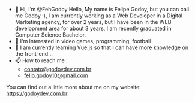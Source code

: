 - 👋 Hi, I’m @FehGodoy Hello, My name is Felipe Godoy, but you can call me Godoy :), I am currently working as a Web Developer in a Digital Marketing agency, for over 2 years, but I have been in the WEB development area for about 3 years, I am recently graduated in Computer Science Bachelor.
- 👀 I'm interested in video games, programming, football
- 🌱 I am currently learning Vue.js so that I can have more knowledge on the front-end...
- 📫 How to reach me :
  - contato@godoydev.com.br
  - felip.godoy10@gmail.com
  
 You can find out a little more about me on my website: https://godoydev.com.br

<!---
FehGodoy/FehGodoy is a ✨ special ✨ repository because its `README.md` (this file) appears on your GitHub profile.
You can click the Preview link to take a look at your changes.
--->
